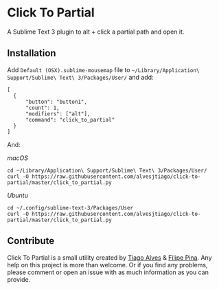 # Click To Partial

A Sublime Text 3 plugin to alt + click a partial path and open it.

## Installation

Add ```Default (OSX).sublime-mousemap``` file to ```~/Library/Application\ Support/Sublime\ Text\ 3/Packages/User/``` and add:
```
[
  {
      "button": "button1", 
      "count": 1, 
      "modifiers": ["alt"],
      "command": "click_to_partial"
  }
]
```

And:

_macOS_
```
cd ~/Library/Application\ Support/Sublime\ Text\ 3/Packages/User/
curl -O https://raw.githubusercontent.com/alvesjtiago/click-to-partial/master/click_to_partial.py
```

_Ubuntu_
```
cd ~/.config/sublime-text-3/Packages/User
curl -O https://raw.githubusercontent.com/alvesjtiago/click-to-partial/master/click_to_partial.py
```


## Contribute

Click To Partial is a small utility created by [Tiago Alves](https://twitter.com/alvesjtiago) & [Filipe Pina](https://twitter.com/filipepina).
Any help on this project is more than welcome. Or if you find any problems, please comment or open an issue with as much information as you can provide.

